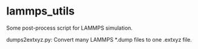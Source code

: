 # lammps_utils
Some post-process script for LAMMPS simulation.

dumps2extxyz.py: Convert many LAMMPS *.dump files to one .extxyz file.
